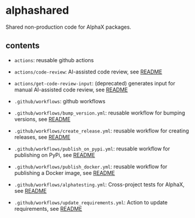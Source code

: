 # alphashared
Shared non-production code for AlphaX packages.

## contents
- `actions`: reusable github actions
- `actions/code-review`: AI-assisted code review, see [README](actions/code-review/README.md)
- `actions/get-code-review-input`: (deprecated) generates input for manual AI-assisted code review, see [README](actions/get-code-review-input/README.md)

- `.github/workflows`: github workflows
- `.github/workflows/bump_version.yml`: reusable workflow for bumping versions, see [README](.github/workflows/README.md)
- `.github/workflows/create_release.yml`: reusable workflow for creating releases, see [README](.github/workflows/README.md)
- `.github/workflows/publish_on_pypi.yml`: reusable workflow for publishing on PyPi, see [README](.github/workflows/README.md)
- `.github/workflows/publish_docker.yml`: reusable workflow for publishing a Docker image, see [README](.github/workflows/README.md)
- `.github/workflows/alphatesting.yml`: Cross-project tests for AlphaX, see [README](alphatesting/README.md)
- `.github/workflows/update_requirements.yml`: Action to update requirements, see [README](update_requirements/README.md)